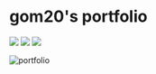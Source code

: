 # gom20's portfolio
<img src="https://img.shields.io/badge/React-61DAFB?style=flat&logo=React&logoColor=black"/> <img src="https://img.shields.io/badge/Next.js-000000?style=flat&logo=Next.js&logoColor=white"/> <img src="https://img.shields.io/badge/Vercel-000000?style=flat&logo=Vercel&logoColor=white"/>





![portfolio](https://user-images.githubusercontent.com/7158623/219596618-0409ef6e-3e92-4d25-b61b-7d0362e7dada.PNG)
